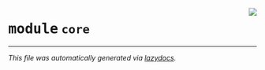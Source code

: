 <!-- markdownlint-disable -->

<a href="https://github.com/gabrielguarisa/brdata/blob/main/brdata/core/__init__.py"><img align="right" style="float:right;" src="https://img.shields.io/badge/-source-cccccc?style=flat-square"></a>

# <kbd>module</kbd> `core`








---

_This file was automatically generated via [lazydocs](https://github.com/ml-tooling/lazydocs)._
